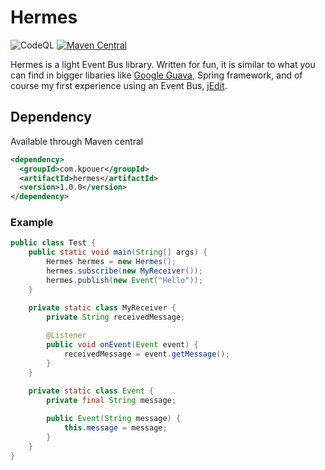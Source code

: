 # Hermes
![CodeQL](https://github.com/kpouer/Hermes/workflows/CodeQL/badge.svg)
[![Maven Central](https://img.shields.io/maven-central/v/com.kpouer/hermes)](https://central.sonatype.com/artifact/com.kpouer/hermes/1.0.0/versions)


Hermes is a light Event Bus library.
Written for fun, it is similar to what you can find in bigger libaries like [Google Guava](https://github.com/google/guava), 
Spring framework, and of course my first experience using an Event Bus, [jEdit](http://sourceforge.net/projects/jedit/).

## Dependency

Available through Maven central

```xml
<dependency>
  <groupId>com.kpouer</groupId>
  <artifactId>hermes</artifactId>
  <version>1.0.0</version>
</dependency>
```

### Example

```java
public class Test {
    public static void main(String[] args) {
        Hermes hermes = new Hermes();
        hermes.subscribe(new MyReceiver());
        hermes.publish(new Event("Hello"));
    }

    private static class MyReceiver {
        private String receivedMessage;
        
        @Listener
        public void onEvent(Event event) {
            receivedMessage = event.getMessage();
        }
    }

    private static class Event {
        private final String message;
        
        public Event(String message) {
            this.message = message;
        }
    }
}
```